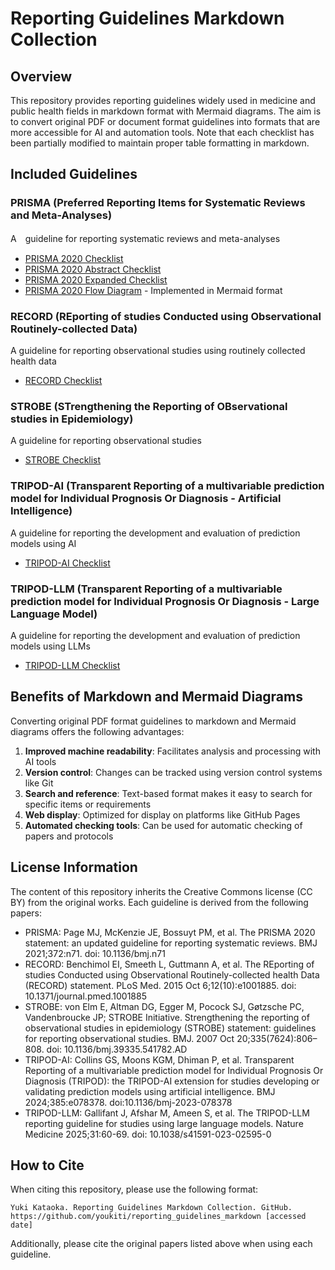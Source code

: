 # Reporting Guidelines Markdown Collection

## Overview
This repository provides reporting guidelines widely used in medicine and public health fields in markdown format with Mermaid diagrams. The aim is to convert original PDF or document format guidelines into formats that are more accessible for AI and automation tools. Note that each checklist has been partially modified to maintain proper table formatting in markdown.

## Included Guidelines

### PRISMA (Preferred Reporting Items for Systematic Reviews and Meta-Analyses)
A　guideline for reporting systematic reviews and meta-analyses
- [PRISMA 2020 Checklist](./checklists/prisma/PRISMA_2020_checklist.md)
- [PRISMA 2020 Abstract Checklist](./checklists/prisma/PRISMA_2020_abstract_checklist.md)
- [PRISMA 2020 Expanded Checklist](./checklists/prisma/PRISMA_2020_expanded_checklist.md)
- [PRISMA 2020 Flow Diagram](./checklists/prisma/PRISMA_Flowchart_Updated.md) - Implemented in Mermaid format

### RECORD (REporting of studies Conducted using Observational Routinely-collected Data)
A guideline for reporting observational studies using routinely collected health data
- [RECORD Checklist](./checklists/record/RECORD%20Checklist.md)

### STROBE (STrengthening the Reporting of OBservational studies in Epidemiology)
A guideline for reporting observational studies
- [STROBE Checklist](./checklists/strobe/STROBE-checklist-v4-combined.md)

### TRIPOD-AI (Transparent Reporting of a multivariable prediction model for Individual Prognosis Or Diagnosis - Artificial Intelligence)
A guideline for reporting the development and evaluation of prediction models using AI
- [TRIPOD-AI Checklist](./checklists/tripod_ai/TRIPODAI_checklist.md)

### TRIPOD-LLM (Transparent Reporting of a multivariable prediction model for Individual Prognosis Or Diagnosis - Large Language Model)
A guideline for reporting the development and evaluation of prediction models using LLMs
- [TRIPOD-LLM Checklist](./checklists/TRIPOD-LLM/TRIPOD-LLM-Checklist.md)

## Benefits of Markdown and Mermaid Diagrams
Converting original PDF format guidelines to markdown and Mermaid diagrams offers the following advantages:

1. **Improved machine readability**: Facilitates analysis and processing with AI tools
2. **Version control**: Changes can be tracked using version control systems like Git
3. **Search and reference**: Text-based format makes it easy to search for specific items or requirements
4. **Web display**: Optimized for display on platforms like GitHub Pages
5. **Automated checking tools**: Can be used for automatic checking of papers and protocols

## License Information
The content of this repository inherits the Creative Commons license (CC BY) from the original works. Each guideline is derived from the following papers:

- PRISMA: Page MJ, McKenzie JE, Bossuyt PM, et al. The PRISMA 2020 statement: an updated guideline for reporting systematic reviews. BMJ 2021;372:n71. doi: 10.1136/bmj.n71
- RECORD: Benchimol EI, Smeeth L, Guttmann A, et al. The REporting of studies Conducted using Observational Routinely-collected health Data (RECORD) statement. PLoS Med. 2015 Oct 6;12(10):e1001885. doi: 10.1371/journal.pmed.1001885
- STROBE: von Elm E, Altman DG, Egger M, Pocock SJ, Gøtzsche PC, Vandenbroucke JP; STROBE Initiative. Strengthening the reporting of observational studies in epidemiology (STROBE) statement: guidelines for reporting observational studies. BMJ. 2007 Oct 20;335(7624):806–808. doi: 10.1136/bmj.39335.541782.AD
- TRIPOD-AI: Collins GS, Moons KGM, Dhiman P, et al. Transparent Reporting of a multivariable prediction model for Individual Prognosis Or Diagnosis (TRIPOD): the TRIPOD-AI extension for studies developing or validating prediction models using artificial intelligence. BMJ 2024;385:e078378. doi:10.1136/bmj-2023-078378
- TRIPOD-LLM: Gallifant J, Afshar M, Ameen S, et al. The TRIPOD-LLM reporting guideline for studies using large language models. Nature Medicine 2025;31:60-69. doi: 10.1038/s41591-023-02595-0

## How to Cite
When citing this repository, please use the following format:

```
Yuki Kataoka. Reporting Guidelines Markdown Collection. GitHub. https://github.com/youkiti/reporting_guidelines_markdown [accessed date]
```

Additionally, please cite the original papers listed above when using each guideline.
